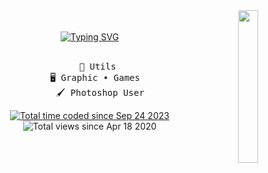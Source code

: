 <div align="center">
  <img src="https://i.imgur.com/t0b3feD.png" width="25%" align="right" /> 
  <br></br>
  <a href="https://git.io/typing-svg"><img src="https://readme-typing-svg.demolab.com?font=Paytone+One&size=40&duration=4000&pause=1000&color=CC29F7&center=true&vCenter=true&width=435&lines=Graphic+Designer;20+years+old;UX%2FUI+Designer" alt="Typing SVG" /></a>
  <br></br>
<pre>
    👑 Utils 
          🖥️ Graphic • Games        
    🖌️ Photoshop User
</pre>

  <a href="https://wakatime.com/@e16f8dc4-b56f-49c4-8545-e57b81a03503">
    <img src="https://wakatime.com/badge/user/e16f8dc4-b56f-49c4-8545-e57b81a03503.svg" alt="Total time coded since Sep 24 2023" />
  </a> 
  <img src="https://komarev.com/ghpvc/?username=wrlq&color=blueviolet" alt="Total views since Apr 18 2020" />

</div>
